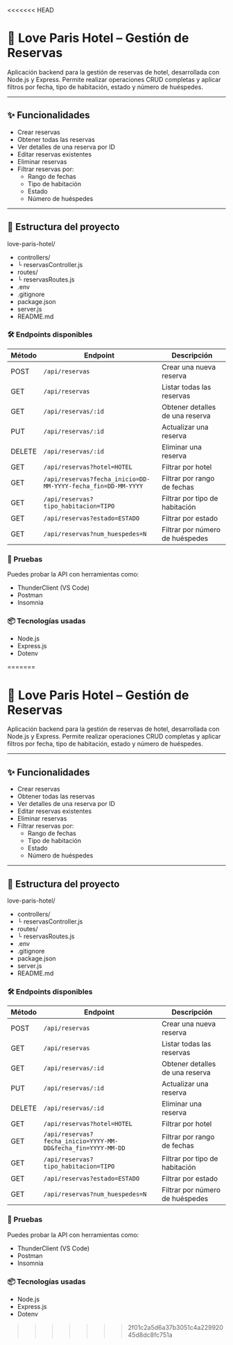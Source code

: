 <<<<<<< HEAD
# 🏨 Love Paris Hotel – Gestión de Reservas

Aplicación backend para la gestión de reservas de hotel, desarrollada con Node.js y Express. Permite realizar operaciones CRUD completas y aplicar filtros por fecha, tipo de habitación, estado y número de huéspedes.

---

## ✨ Funcionalidades

- Crear reservas
- Obtener todas las reservas
- Ver detalles de una reserva por ID
- Editar reservas existentes
- Eliminar reservas
- Filtrar reservas por:
  - Rango de fechas
  - Tipo de habitación
  - Estado
  - Número de huéspedes

---

## 📁 Estructura del proyecto

love-paris-hotel/
- controllers/
- └ reservasController.js
- routes/
- └ reservasRoutes.js
- .env
- .gitignore
- package.json
- server.js
- README.md


### 🛠 Endpoints disponibles


| Método | Endpoint                                                     | Descripción                     |
| ------ | ------------------------------------------------------------ | ------------------------------- |
| POST   | `/api/reservas`                                              | Crear una nueva reserva         |
| GET    | `/api/reservas`                                              | Listar todas las reservas       |
| GET    | `/api/reservas/:id`                                          | Obtener detalles de una reserva |
| PUT    | `/api/reservas/:id`                                          | Actualizar una reserva          |
| DELETE | `/api/reservas/:id`                                          | Eliminar una reserva            |
| GET    | `/api/reservas?hotel=HOTEL`                                  | Filtrar por hotel               |
| GET    | `/api/reservas?fecha_inicio=DD-MM-YYYY-fecha_fin=DD-MM-YYYY` | Filtrar por rango de fechas     |
| GET    | `/api/reservas?tipo_habitacion=TIPO`                         | Filtrar por tipo de habitación  |
| GET    | `/api/reservas?estado=ESTADO`                                | Filtrar por estado              |
| GET    | `/api/reservas?num_huespedes=N`                              | Filtrar por número de huéspedes |


### 🧪 Pruebas
Puedes probar la API con herramientas como:
- ThunderClient (VS Code)
- Postman
- Insomnia

### 📦 Tecnologías usadas
- Node.js
- Express.js
- Dotenv

=======
# 🏨 Love Paris Hotel – Gestión de Reservas

Aplicación backend para la gestión de reservas de hotel, desarrollada con Node.js y Express. Permite realizar operaciones CRUD completas y aplicar filtros por fecha, tipo de habitación, estado y número de huéspedes.

---

## ✨ Funcionalidades

- Crear reservas
- Obtener todas las reservas
- Ver detalles de una reserva por ID
- Editar reservas existentes
- Eliminar reservas
- Filtrar reservas por:
  - Rango de fechas
  - Tipo de habitación
  - Estado
  - Número de huéspedes

---

## 📁 Estructura del proyecto

love-paris-hotel/
- controllers/
- └ reservasController.js
- routes/
- └ reservasRoutes.js
- .env
- .gitignore
- package.json
- server.js
- README.md


### 🛠 Endpoints disponibles


| Método | Endpoint                                                     | Descripción                     |
| ------ | ------------------------------------------------------------ | ------------------------------- |
| POST   | `/api/reservas`                                              | Crear una nueva reserva         |
| GET    | `/api/reservas`                                              | Listar todas las reservas       |
| GET    | `/api/reservas/:id`                                          | Obtener detalles de una reserva |
| PUT    | `/api/reservas/:id`                                          | Actualizar una reserva          |
| DELETE | `/api/reservas/:id`                                          | Eliminar una reserva            |
| GET    | `/api/reservas?hotel=HOTEL`                                  | Filtrar por hotel               |
| GET    | `/api/reservas?fecha_inicio=YYYY-MM-DD&fecha_fin=YYYY-MM-DD` | Filtrar por rango de fechas     |
| GET    | `/api/reservas?tipo_habitacion=TIPO`                         | Filtrar por tipo de habitación  |
| GET    | `/api/reservas?estado=ESTADO`                                | Filtrar por estado              |
| GET    | `/api/reservas?num_huespedes=N`                              | Filtrar por número de huéspedes |


### 🧪 Pruebas
Puedes probar la API con herramientas como:
- ThunderClient (VS Code)
- Postman
- Insomnia

### 📦 Tecnologías usadas
- Node.js
- Express.js
- Dotenv

>>>>>>> 2f01c2a5d6a37b3051c4a22992045d8dc8fc751a
